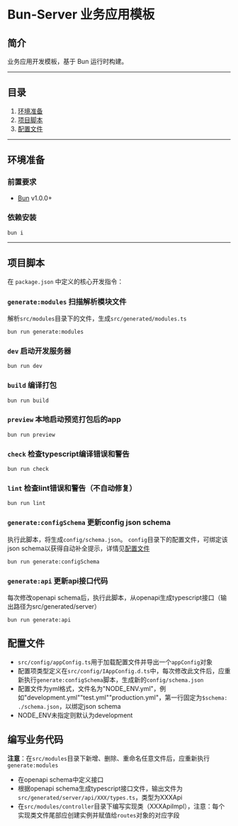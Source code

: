 # Bun-Server 业务应用模板

## 简介
业务应用开发模板，基于 Bun 运行时构建。

---

## 目录
1. [环境准备](#环境准备)
2. [项目脚本](#项目脚本)
3. [配置文件](#配置文件)

---

## 环境准备

### 前置要求
- [Bun](https://bun.sh/) v1.0.0+

### 依赖安装
```
bun i
```
---

## 项目脚本

在 `package.json` 中定义的核心开发指令：

### `generate:modules` 扫描解析模块文件
解析`src/modules`目录下的文件，生成`src/generated/modules.ts`
```
bun run generate:modules
```

### `dev` 启动开发服务器
```
bun run dev
```

### `build` 编译打包
```
bun run build
```

### `preview` 本地启动预览打包后的app
```
bun run preview
```

### `check` 检查typescript编译错误和警告
```
bun run check
```

### `lint` 检查lint错误和警告（不自动修复）
```
bun run lint
```

### `generate:configSchema` 更新config json schema
执行此脚本，将生成`config/schema.json`。
`config`目录下的配置文件，可绑定该json schema以获得自动补全提示，详情见[配置文件](#配置文件)
```
bun run generate:configSchema
```

### `generate:api` 更新api接口代码
每次修改openapi schema后，执行此脚本，从openapi生成typescript接口（输出路径为src/generated/server）
```
bun run generate:api
```

## 配置文件
- `src/config/appConfig.ts`用于加载配置文件并导出一个`appConfig`对象
- 配置项类型定义在`src/config/IAppConfig.d.ts`中，每次修改此文件后，应重新执行`generate:configSchema`脚本，生成新的`config/schema.json`
- 配置文件为yml格式，文件名为"NODE_ENV.yml"，例如"development.yml""test.yml""production.yml"，第一行固定为`$schema: ./schema.json`，以绑定json schema
- NODE_ENV未指定则默认为development

## 编写业务代码
**注意**：在`src/modules`目录下新增、删除、重命名任意文件后，应重新执行`generate:modules`
- 在openapi schema中定义接口
- 根据openapi schema生成typescript接口文件，输出文件为`src/generated/server/api/XXX/types.ts`，类型为XXXApi
- 在`src/modules/controller`目录下编写实现类（XXXApiImpl），注意：每个实现类文件尾部应创建实例并赋值给`routes`对象的对应字段

